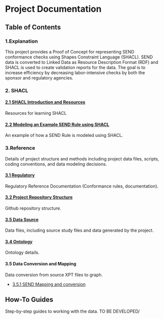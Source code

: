 
Project Documentation
=====================

Table of Contents
----------------

### 1.Explanation

This project provides a Proof of Concept for representing SEND conformance checks using Shapes Constraint Language (SHACL). SEND data is converted to Linked Data as Resource Description Format (RDF) and SHACL is used to create validation reports for the data. The goal is to increase efficiency by decreasing labor-intensive checks by both the sponsor and regulatory agencies. 


### 2. SHACL 

#### [2.1 SHACL Introduction and Resources](SHACL-Intro.md)
Resources for learning SHACL

#### [2.2 Modeling an Example SEND Rule using SHACL](SHACL-SENDRuleEg.md)
An example of how a SEND Rule is modeled using SHACL.



### 3.Reference

Details of project structure and methods including project data files, scripts, coding conventions, and data modeling decisions.


#### [3.1 Regulatory](Regulatory-Ref.md)

Regulatory Reference Documentation (Conformance rules, documentation).


#### [3.2 Project Repository Structure](Repository-Ref.md)

Github repository structure.

#### [3.5 Data Source](DataSource-Ref.md)

Data files, including source study files and data generated by the project.

#### [3.4 Ontology](Ontology-Ref.md)

Ontology details.

#### 3.5 Data Conversion and Mapping

Data conversion from source XPT files to graph. 

* [3.5.1 SEND Mapping and conversion](DataConversion.md)

How-To Guides
---------------------

Step-by-step guides to working with the data.  TO BE DEVELOPED/

